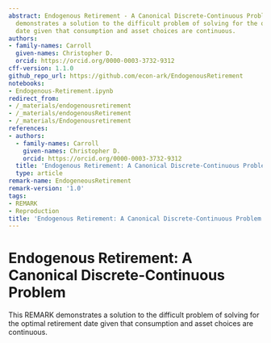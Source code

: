 ```yaml
---
abstract: Endogenous Retirement - A Canonical Discrete-Continuous Problem. This REMARK
  demonstrates a solution to the difficult problem of solving for the optimal retirement
  date given that consumption and asset choices are continuous.
authors:
- family-names: Carroll
  given-names: Christopher D.
  orcid: https://orcid.org/0000-0003-3732-9312
cff-version: 1.1.0
github_repo_url: https://github.com/econ-ark/EndogenousRetirement
notebooks:
- Endogenous-Retirement.ipynb
redirect_from:
- /_materials/endogenousretirement
- /_materials/endogenousRetirement
- /_materials/Endogenousretirement
references:
- authors:
  - family-names: Carroll
    given-names: Christopher D.
    orcid: https://orcid.org/0000-0003-3732-9312
  title: 'Endogenous Retirement: A Canonical Discrete-Continuous Problem'
  type: article
remark-name: EndogeneousRetirement
remark-version: '1.0'
tags:
- REMARK
- Reproduction
title: 'Endogenous Retirement: A Canonical Discrete-Continuous Problem'
---
```


# Endogenous Retirement: A Canonical Discrete-Continuous Problem

This REMARK demonstrates a solution to the difficult problem of solving for the optimal retirement date given that consumption and asset choices are continuous.
